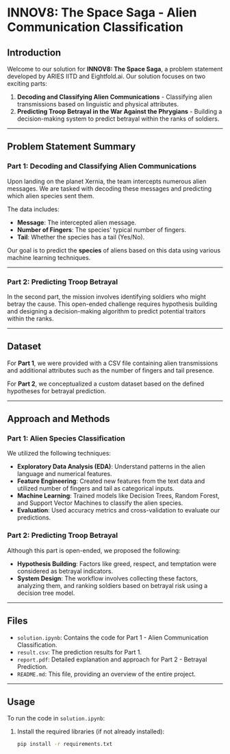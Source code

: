 # INNOV8: The Space Saga - Alien Communication Classification

## Introduction

Welcome to our solution for **INNOV8: The Space Saga**, a problem statement developed by ARIES IITD and Eightfold.ai. Our solution focuses on two exciting parts:

1. **Decoding and Classifying Alien Communications** - Classifying alien transmissions based on linguistic and physical attributes.
2. **Predicting Troop Betrayal in the War Against the Phrygians** - Building a decision-making system to predict betrayal within the ranks of soldiers.

---

## Problem Statement Summary

### Part 1: Decoding and Classifying Alien Communications

Upon landing on the planet Xernia, the team intercepts numerous alien messages. We are tasked with decoding these messages and predicting which alien species sent them. 

The data includes:
- **Message**: The intercepted alien message.
- **Number of Fingers**: The species' typical number of fingers.
- **Tail**: Whether the species has a tail (Yes/No).
  
Our goal is to predict the **species** of aliens based on this data using various machine learning techniques.

---

### Part 2: Predicting Troop Betrayal

In the second part, the mission involves identifying soldiers who might betray the cause. This open-ended challenge requires hypothesis building and designing a decision-making algorithm to predict potential traitors within the ranks.

---

## Dataset

For **Part 1**, we were provided with a CSV file containing alien transmissions and additional attributes such as the number of fingers and tail presence. 

For **Part 2**, we conceptualized a custom dataset based on the defined hypotheses for betrayal prediction.

---

## Approach and Methods

### Part 1: Alien Species Classification

We utilized the following techniques:
- **Exploratory Data Analysis (EDA)**: Understand patterns in the alien language and numerical features.
- **Feature Engineering**: Created new features from the text data and utilized number of fingers and tail as categorical inputs.
- **Machine Learning**: Trained models like Decision Trees, Random Forest, and Support Vector Machines to classify the alien species.
- **Evaluation**: Used accuracy metrics and cross-validation to evaluate our predictions.

### Part 2: Predicting Troop Betrayal

Although this part is open-ended, we proposed the following:
- **Hypothesis Building**: Factors like greed, respect, and temptation were considered as betrayal indicators.
- **System Design**: The workflow involves collecting these factors, analyzing them, and ranking soldiers based on betrayal risk using a decision tree model.

---

## Files

- `solution.ipynb`: Contains the code for Part 1 - Alien Communication Classification.
- `result.csv`: The prediction results for Part 1.
- `report.pdf`: Detailed explanation and approach for Part 2 - Betrayal Prediction.
- `README.md`: This file, providing an overview of the entire project.

---

## Usage

To run the code in `solution.ipynb`:

1. Install the required libraries (if not already installed):
   ```bash
   pip install -r requirements.txt
